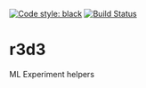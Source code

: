 [![Code style: black](https://img.shields.io/badge/code%20style-black-000000.svg)](https://github.com/psf/black) [![Build Status](https://semaphoreci.com/api/v1/thr3742/r3d3/branches/master/badge.svg)](https://semaphoreci.com/thr3742/r3d3)

# r3d3
ML Experiment helpers

